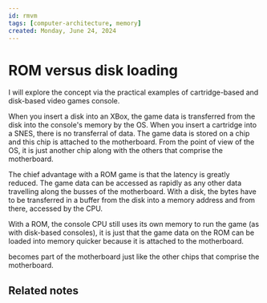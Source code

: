 ```yaml
---
id: rmvm
tags: [computer-architecture, memory]
created: Monday, June 24, 2024
---
```


# ROM versus disk loading

I will explore the concept via the practical examples of cartridge-based and
disk-based video games console.

When you insert a disk into an XBox, the game data is transferred from the disk
into the console's memory by the OS. When you insert a cartridge into a SNES,
there is no transferral of data. The game data is stored on a chip and this chip
is attached to the motherboard. From the point of view of the OS, it is just
another chip along with the others that comprise the motherboard.

The chief advantage with a ROM game is that the latency is greatly reduced. The
game data can be accessed as rapidly as any other data travelling along the
busses of the motherboard. With a disk, the bytes have to be transferred in a
buffer from the disk into a memory address and from there, accessed by the CPU.

With a ROM, the console CPU still uses its own memory to run the game (as with
disk-based consoles), it is just that the game data on the ROM can be loaded
into memory quicker because it is attached to the motherboard.

becomes part of the motherboard just like the other chips that comprise the
motherboard.

## Related notes
